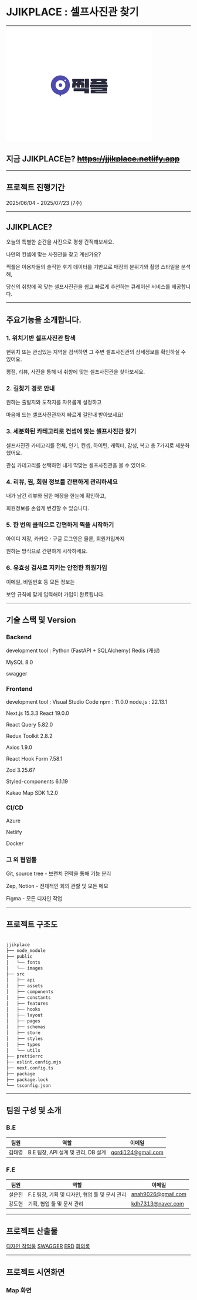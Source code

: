 # JJIKPLACE : 셀프사진관 찾기

---

![찍플 로고](https://github.com/seoleunjin/JJIKPLACE/blob/main/%EC%B0%8D%ED%94%8C%20%EB%A1%9C%EA%B3%A0.png)
## 지금  JJIKPLACE는? ~~<https://jjikplace.netlify.app>~~

---

## 프로젝트 진행기간
2025/06/04 - 2025/07/23 (7주)

---

## JJIKPLACE?

오늘의 특별한 순간을 사진으로 평생 간직해보세요.

나만의 컨셉에 맞는 사진관을 찾고 계신가요?

찍플은 이용자들의 솔직한 후기 데이터를 기반으로 매장의 분위기와 촬영 스타일을 분석해,

당신의 취향에 꼭 맞는 셀프사진관을 쉽고 빠르게 추천하는 큐레이션 서비스를 제공합니다.

---

## 주요기능을 소개합니다.


### 1. 위치기반 셀프사진관 탐색

현위치  또는 관심있는 지역을 검색하면 그 주변 셀프사진관의 상세정보를 확인하실 수 있어요.

평점, 리뷰, 사진을 통해 내 취향에 맞는 셀프사진관을 찾아보세요.



### 2. 길찾기 경로 안내

원하는 출발지와 도착지를 자유롭게 설정하고

마음에 드는 셀프사진관까지 빠르게 길안내 받아보세요!



### 3. 세분화된 카테고리로 컨셉에 맞는 셀프사진관 찾기 

셀프사진관 카테고리를 전체, 인기, 컨셉, 하이틴, 캐릭터, 감성, 복고 총 7가지로 세분화했어요.

관심 카테고리를 선택하면 내게 딱맞는 셀프사진관을 볼 수 있어요.



### 4. 리뷰, 찜, 회원 정보를 간편하게 관리하세요

내가 남긴 리뷰와 찜한 매장을 한눈에 확인하고,

회원정보를 손쉽게 변경할 수 있습니다.



### 5. 한 번의 클릭으로 간편하게 찍플 시작하기

아이디 저장, 카카오 · 구글 로그인은 물론, 회원가입까지

원하는 방식으로 간편하게 시작하세요.



### 6. 유효성 검사로 지키는 안전한 회원가입

이메일, 비밀번호 등 모든 정보는

보안 규칙에 맞게 입력해야 가입이 완료됩니다.


---

## 기술 스택 및 Version


### Backend 

development tool : Python (FastAPI + SQLAlchemy) Redis (캐싱)

MySQL 8.0

swagger


### Frontend 

development tool : Visual Studio Code npm : 11.0.0 node.js : 22.13.1

Next.js 15.3.3 React 19.0.0

React Query 5.82.0

Redux Toolkit 2.8.2

Axios 1.9.0

React Hook Form 7.58.1

Zod 3.25.67 

Styled-components 6.1.19

Kakao Map SDK 1.2.0


### CI/CD

Azure

Netlify

Docker


### 그 외 협업툴 

Git, source tree - 브랜치 전략을 통해 기능 분리

Zep, Notion - 전체적인 회의 관할 및 모든 메모

Figma - 모든 디자인 작업


---

## 프로젝트 구조도


```

jjikplace  
├── node_module 
├── public 
│   └── fonts
│   └── images
├── src
│   ├── api
│   ├── assets
│   ├── components
│   ├── constants
│   ├── features
│   ├── hooks
│   ├── layout
│   ├── pages
│   ├── schemas
│   ├── store
│   ├── styles 
│   ├── types
│   └── utils
├── prettierrc
├── eslint.config.mjs
├── next.config.ts
├── package
├── package.lock
└── tsconfig.json 

```


---

## 팀원 구성 및 소개


### B.E
| 팀원 | 역할 | 이메일 |
| --- | --- | --- |
| 김태영 | B.E 팀장, API 설계 및 관리, DB 설계 | qordi124@gmail.com |


### F.E
| 팀원 | 역할 | 이메일 |
| --- | --- | --- |
| 설은진 | F.E 팀장, 기획 및 디자인, 협업 툴 및 문서 관리 | anah9026@gmail.com |
| 강도현 |  기획, 협업 툴 및 문서 관리  | kdh7313@naver.com |

---


## 프로젝트 산출물

[디자인 작업물](https://www.figma.com/design/SJxu0BolWPac66um1bIWwo/%EC%B0%8D%ED%94%8C?node-id=880-1071&t=yG7fFjJABGId2EM7-1)
[SWAGGER](http://jjikplace-backend.kro.kr/docs)
[ERD](https://www.erdcloud.com/d/6zyJ2Fv22H3Cvxs9f)
[회의록](https://www.notion.so/210c7c6edc1d805f8bf8c84d1f6ec5c2?source=copy_link)

---

## 프로젝트 시연화면

### Map 화면
